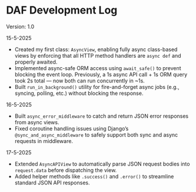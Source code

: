 # DAF Development Log

Version: 1.0

15-5-2025
- Created my first class: `AsyncView`, enabling fully async class-based views by enforcing that all HTTP method handlers are `async def` and properly awaited.
- Implemented async-safe ORM access using `await_safe()` to prevent blocking the event loop. Previously, a 1s async API call + 1s ORM query took 2s total — now both can run concurrently in ~1s.
- Built `run_in_background()` utility for fire-and-forget async jobs (e.g., syncing, polling, etc.) without blocking the response.

16-5-2025
- Built `async_error_middleware` to catch and return JSON error responses from async views.
- Fixed coroutine handling issues using Django’s `@sync_and_async_middleware` to safely support both sync and async requests in middleware.

17-5-2025
- Extended `AsyncAPIView` to automatically parse JSON request bodies into `request.data` before dispatching the view.
- Added helper methods like `.success()` and `.error()` to streamline standard JSON API responses.
